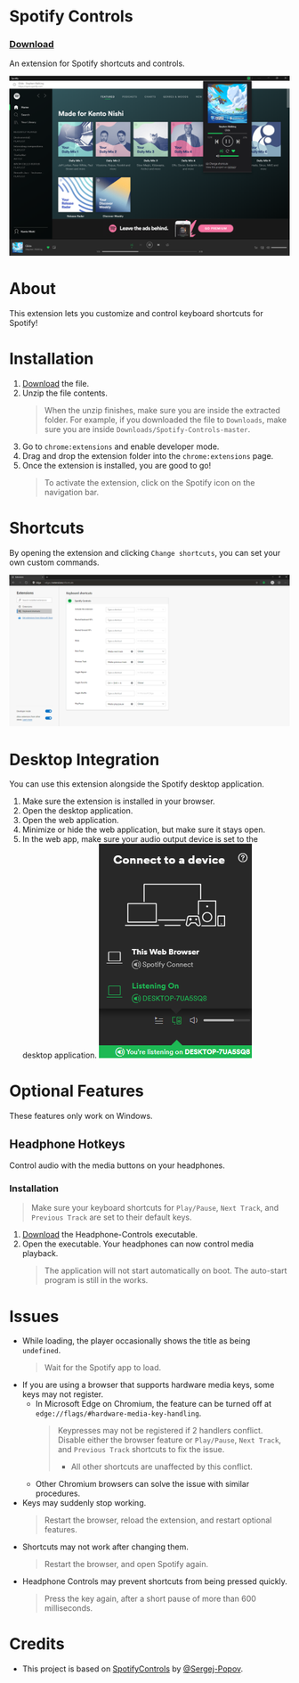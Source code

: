 # Spotify Controls
### [Download](https://github.com/KentoNishi/Spotify-Controls/archive/master.zip)
An extension for Spotify shortcuts and controls.

![Screeenshot](images/screenshot.png)

# About
This extension lets you customize and control keyboard shortcuts for Spotify!

# Installation
1. [Download](https://github.com/KentoNishi/Spotify-Controls/archive/master.zip) the file.
2. Unzip the file contents. 
    > When the unzip finishes, make sure you are inside the extracted folder. For example, if you downloaded the file to `Downloads`, make sure you are inside `Downloads/Spotify-Controls-master`.
3. Go to ``chrome:extensions`` and enable developer mode.
4. Drag and drop the extension folder into the ``chrome:extensions`` page.
5. Once the extension is installed, you are good to go!
    > To activate the extension, click on the Spotify icon on the navigation bar.

# Shortcuts
By opening the extension and clicking ``Change shortcuts``, you can set your own custom commands.

![Screeenshot](images/shortcuts.png)

# Desktop Integration
You can use this extension alongside the Spotify desktop application.
1. Make sure the extension is installed in your browser.
1. Open the desktop application.
1. Open the web application.
1. Minimize or hide the web application, but make sure it stays open.
1. In the web app, make sure your audio output device is set to the desktop application.
![output device](./images/outputDevice.png)

# Optional Features
These features only work on Windows.
## Headphone Hotkeys
Control audio with the media buttons on your headphones.
### Installation
> Make sure your keyboard shortcuts for ``Play/Pause``, ``Next Track``, and ``Previous Track`` are set to their default keys.
1. [Download](https://github.com/KentoNishi/Spotify-Controls/raw/master/Headphone-Controls.exe) the Headphone-Controls executable.
2. Open the executable. Your headphones can now control media playback.
    > The application will not start automatically on boot. The auto-start program is still in the works.

# Issues
* While loading, the player occasionally shows the title as being ``undefined``.
    > Wait for the Spotify app to load.
* If you are using a browser that supports hardware media keys, some keys may not register.
    * In Microsoft Edge on Chromium, the feature can be turned off at ``edge://flags/#hardware-media-key-handling``.
        > Keypresses may not be registered if 2 handlers conflict. Disable either the browser feature or ``Play/Pause``, ``Next Track``, and ``Previous Track`` shortcuts to fix the issue.
        >   * All other shortcuts are unaffected by this conflict.
    * Other Chromium browsers can solve the issue with similar procedures.
* Keys may suddenly stop working.
    > Restart the browser, reload the extension, and restart optional features.
* Shortcuts may not work after changing them.
    > Restart the browser, and open Spotify again.
* Headphone Controls may prevent shortcuts from being pressed quickly.
    > Press the key again, after a short pause of more than 600 milliseconds.    
    
# Credits
* This project is based on [SpotifyControls](https://github.com/Sergej-Popov/SpotifyControls) by [@Sergej-Popov](https://github.com/Sergej-Popov).